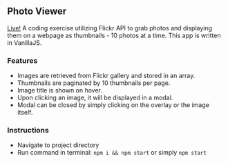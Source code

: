 ## Photo Viewer
[Live!](https://rafgarciaa.github.io/Photo-Viewer/)
A coding exercise utilizing Flickr API to grab photos and displaying them on a webpage as thumbnails - 10 photos at a time.
This app is written in VanillaJS.

### Features
+ Images are retrieved from Flickr gallery and stored in an array.
+ Thumbnails are paginated by 10 thumbnails per page.
+ Image title is shown on hover.
+ Upon clicking an image, it will be displayed in a modal.
+ Modal can be closed by simply clicking on the overlay or the image itself.

### Instructions
+ Navigate to project directory
+ Run command in terminal: `npm i && npm start` or simply `npm start`